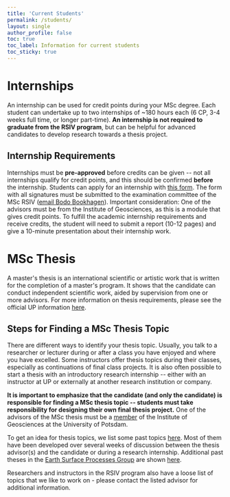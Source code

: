 ```yaml
---
title: 'Current Students'
permalink: /students/
layout: single
author_profile: false
toc: true
toc_label: Information for current students
toc_sticky: true
---
```

# Internships
An internship can be used for credit points during your MSc degree. Each student can undertake up to two internships of ~180 hours each (6 CP, 3-4 weeks full time, or longer part-time). **An internship is not required to graduate from the RSIV program**, but can be helpful for advanced candidates to develop research towards a thesis project.

## Internship Requirements
Internships must be **pre-approved** before credits can be given -- not all internships qualify for credit points, and this should be confirmed **before** the internship. Students can apply for an internship with [this form](assets/pdfs/RSIV_Internship_application_form.pdf). The form with all signatures must be submitted to the examination committee of the MSc RSIV ([email Bodo Bookhagen](mailto:bodo.bookhagen@uni-potsdam.de)). Important consideration: One of the advisors must be from the Institute of Geosciences, as this is a module that gives credit points. To fulfill the academic internship requirements and receive credits, the student will need to submit a report (10-12 pages) and give a 10-minute presentation about their internship work.

# MSc Thesis
A master's thesis is an international scientific or artistic work that is written for the completion of a master's program. It shows that the candidate can conduct independent scientific work, aided by supervision from one or more advisors. For more information on thesis requirements, please see the official UP information [here](https://www.uni-potsdam.de/en/studium/studying/organizing-your-exams/final-thesis).

## Steps for Finding a MSc Thesis Topic
There are different ways to identify your thesis topic. Usually, you talk to a researcher or lecturer during or after a class you have enjoyed and where you have excelled. Some instructors offer thesis topics during their classes, especially as continuations of final class projects. It is also often possible to start a thesis with an introductory research internship -- either with an instructor at UP or externally at another research institution or company.

**It is important to emphasize that the candidate (and only the candidate) is responsible for finding a MSc thesis topic -- students must take responsibility for designing their own final thesis project.**
One of the advisors of the MSc thesis must be a [member](https://www.uni-potsdam.de/de/geo/institut/mitarbeiter) of the Institute of Geosciences at the University of Potsdam.

To get an idea for thesis topics, we list some past topics [here](https://up-rs-esp.github.io/msc-rsiv/msctheses/). Most of them have been developed over several weeks of discussion between the thesis advisor(s) and the candidate or during a research internship. Additional past theses in the [Earth Surface Processes Group](https://up-rs-esp.github.io/) are shown [here](https://up-rs-esp.github.io/theses/).

Researchers and instructors in the RSIV program also have a loose list of topics that we like to work on - please contact the listed advisor for additional information.

